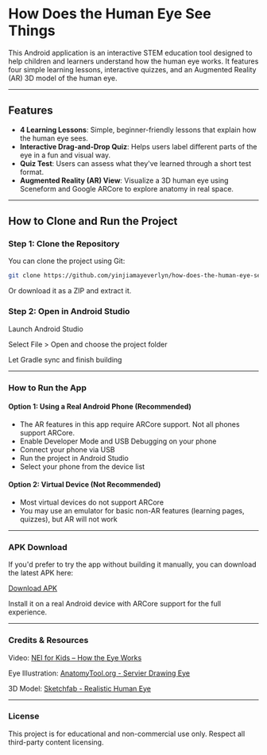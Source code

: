 # How Does the Human Eye See Things

This Android application is an interactive STEM education tool designed to help children and learners understand how the human eye works. It features four simple learning lessons, interactive quizzes, and an Augmented Reality (AR) 3D model of the human eye.

---

## Features

- **4 Learning Lessons**: Simple, beginner-friendly lessons that explain how the human eye sees.
- **Interactive Drag-and-Drop Quiz**: Helps users label different parts of the eye in a fun and visual way.
- **Quiz Test**: Users can assess what they've learned through a short test format.
- **Augmented Reality (AR) View**: Visualize a 3D human eye using Sceneform and Google ARCore to explore anatomy in real space.

---

## How to Clone and Run the Project

### Step 1: Clone the Repository

You can clone the project using Git:

```bash
git clone https://github.com/yinjiamayeverlyn/how-does-the-human-eye-see-things.git
```

Or download it as a ZIP and extract it.


### Step 2: Open in Android Studio

Launch Android Studio

Select File > Open and choose the project folder

Let Gradle sync and finish building

---

### How to Run the App

#### Option 1: Using a Real Android Phone (Recommended)

- The AR features in this app require ARCore support. Not all phones support ARCore.
- Enable Developer Mode and USB Debugging on your phone
- Connect your phone via USB
- Run the project in Android Studio
- Select your phone from the device list


#### Option 2: Virtual Device (Not Recommended)

- Most virtual devices do not support ARCore
- You may use an emulator for basic non-AR features (learning pages, quizzes), but AR will not work

---

### APK Download
If you'd prefer to try the app without building it manually, you can download the latest APK here:

[Download APK](https://drive.google.com/file/d/1jrTNdB0-znXY1czFrRuZNoWNJH58xp4l/view?usp=sharing)

Install it on a real Android device with ARCore support for the full experience.

---

### Credits & Resources
Video: [NEI for Kids – How the Eye Works](https://www.nei.nih.gov/learn-about-eye-health/nei-for-kids)

Eye Illustration: [AnatomyTool.org - Servier Drawing Eye](https://anatomytool.org/content/servier-drawing-eye-lateral-view-no-labels) 

3D Model: [Sketchfab - Realistic Human Eye](https://sketchfab.com/3d-models/realistic-human-eye-deb290d67f5e48c69e0955056cbd9576)

---

### License

This project is for educational and non-commercial use only. Respect all third-party content licensing.

